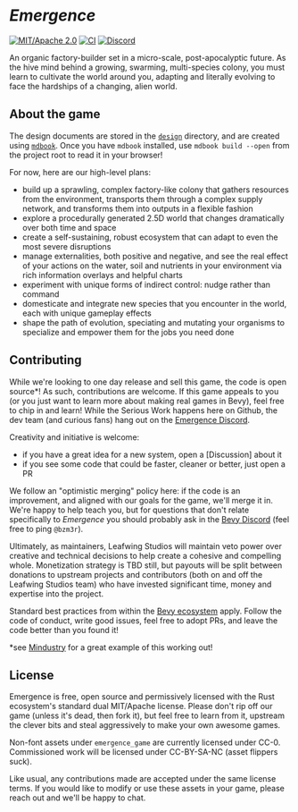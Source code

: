 # *Emergence*

[![MIT/Apache 2.0](https://img.shields.io/badge/license-MIT%2FApache-blue.svg)](https://github.com/leafwing-studios/emergence#license)
[![CI](https://github.com/bevyengine/bevy/workflows/CI/badge.svg)](https://github.com/leafwing-studios/emergence/actions)
[![Discord](https://img.shields.io/discord/1027393534627692645?label=Discord&logo=Discord&style=plastic)](https://discord.gg/GyTG5KT352)

An organic factory-builder set in a micro-scale, post-apocalyptic future.
As the hive mind behind a growing, swarming, multi-species colony, you must learn to cultivate the world around you, adapting and literally evolving to face the hardships of a changing, alien world.

## About the game

The design documents are stored in the [`design`](./design) directory, and are created using [`mdbook`](https://rust-lang.github.io/mdBook/index.html).
Once you have `mdbook` installed, use `mdbook build --open` from the project root to read it in your browser!

For now, here are our high-level plans:

- build up a sprawling, complex factory-like colony that gathers resources from the environment, transports them through a complex supply network, and transforms them into outputs in a flexible fashion
- explore a procedurally generated 2.5D world that changes dramatically over both time and space
- create a self-sustaining, robust ecosystem that can adapt to even the most severe disruptions
- manage externalities, both positive and negative, and see the real effect of your actions on the water, soil and nutrients in your environment via rich information overlays and helpful charts
- experiment with unique forms of indirect control: nudge rather than command
- domesticate and integrate new species that you encounter in the world, each with unique gameplay effects
- shape the path of evolution, speciating and mutating your organisms to specialize and empower them for the jobs you need done

## Contributing

While we're looking to one day release and sell this game, the code is open source*! As such, contributions are welcome.
If this game appeals to you (or you just want to learn more about making real games in Bevy), feel free to chip in and learn!
While the Serious Work happens here on Github, the dev team (and curious fans) hang out on the [Emergence Discord](https://discord.gg/GyTG5KT352).

Creativity and initiative is welcome:

- if you have a great idea for a new system, open a [Discussion] about it
- if you see some code that could be faster, cleaner or better, just open a PR

We follow an "optimistic merging" policy here: if the code is an improvement, and aligned with our goals for the game, we'll merge it in.
We're happy to help teach you, but for questions that don't relate specifically to *Emergence* you should probably ask in the [Bevy Discord](https://discord.com/invite/bevy) (feel free to ping `@bzm3r`).

Ultimately, as maintainers, Leafwing Studios will maintain veto power over creative and technical decisions to help create a cohesive and compelling whole.
Monetization strategy is TBD still, but payouts will be split between donations to upstream projects and contributors (both on and off the Leafwing Studios team) who have invested significant time, money and expertise into the project.

Standard best practices from within the [Bevy ecosystem](https://github.com/bevyengine/bevy/blob/main/CONTRIBUTING.md) apply. Follow the code of conduct, write good issues, feel free to adopt PRs, and leave the code better than you found it!

*see [Mindustry](https://mindustrygame.github.io/) for a great example of this working out!

## License

Emergence is free, open source and permissively licensed with the Rust ecosystem's standard dual MIT/Apache license.
Please don't rip off our game (unless it's dead, then fork it), but feel free to learn from it, upstream the clever bits and steal aggressively to make your own awesome games.

Non-font assets under `emergence_game` are currently licensed under CC-0. Commissioned work will be licensed under CC-BY-SA-NC (asset flippers suck).

Like usual, any contributions made are accepted under the same license terms. If you would like to modify or use these assets in your game, please reach out and we'll be happy to chat.
